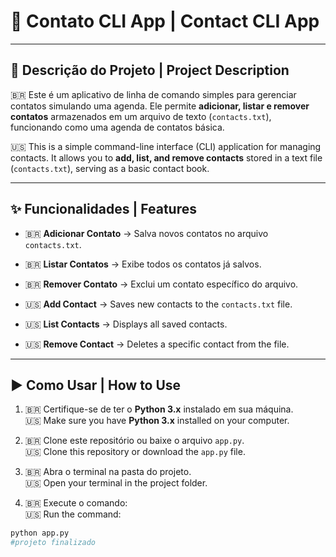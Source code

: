 # 📒 Contato CLI App | Contact CLI App  

---

## 📌 Descrição do Projeto | Project Description  
🇧🇷 Este é um aplicativo de linha de comando simples para gerenciar contatos simulando uma agenda. Ele permite **adicionar, listar e remover contatos** armazenados em um arquivo de texto (`contacts.txt`), funcionando como uma agenda de contatos básica.  

🇺🇸 This is a simple command-line interface (CLI) application for managing contacts. It allows you to **add, list, and remove contacts** stored in a text file (`contacts.txt`), serving as a basic contact book.  

---

## ✨ Funcionalidades | Features  
- 🇧🇷 **Adicionar Contato** → Salva novos contatos no arquivo `contacts.txt`.  
- 🇧🇷 **Listar Contatos** → Exibe todos os contatos já salvos.  
- 🇧🇷 **Remover Contato** → Exclui um contato específico do arquivo.  

- 🇺🇸 **Add Contact** → Saves new contacts to the `contacts.txt` file.  
- 🇺🇸 **List Contacts** → Displays all saved contacts.  
- 🇺🇸 **Remove Contact** → Deletes a specific contact from the file.  

---

## ▶️ Como Usar | How to Use  
1. 🇧🇷 Certifique-se de ter o **Python 3.x** instalado em sua máquina.  
   🇺🇸 Make sure you have **Python 3.x** installed on your computer.  

2. 🇧🇷 Clone este repositório ou baixe o arquivo `app.py`.  
   🇺🇸 Clone this repository or download the `app.py` file.  

3. 🇧🇷 Abra o terminal na pasta do projeto.  
   🇺🇸 Open your terminal in the project folder.  

4. 🇧🇷 Execute o comando:  
   🇺🇸 Run the command:  

```bash
python app.py
#projeto finalizado